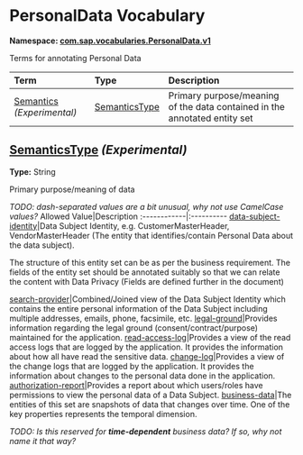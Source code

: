 # PersonalData Vocabulary
**Namespace: [com.sap.vocabularies.PersonalData.v1](PersonalData.xml)**

Terms for annotating Personal Data

Term|Type|Description
:---|:---|:----------
[Semantics](PersonalData.xml#L29) *(Experimental)*|[SemanticsType](#SemanticsType)|<a name="Semantics"></a>Primary purpose/meaning of the data contained in the annotated entity set

## <a name="SemanticsType"></a>[SemanticsType](PersonalData.xml#L34) *(Experimental)*
**Type:** String

Primary purpose/meaning of data

*TODO: dash-separated values are a bit unusual, why not use CamelCase values?*
Allowed Value|Description
:------------|:----------
[data-subject-identity](PersonalData.xml#L40)|Data Subject Identity, e.g. CustomerMasterHeader, VendorMasterHeader (The entity that identifies/contain Personal Data about the data subject).<p>The structure of this entity set can be as per the business requirement.  The fields of the entity set should be annotated suitably so that we can relate the content with Data Privacy (Fields are defined further in the document)</p>
[search-provider](PersonalData.xml#L47)|Combined/Joined view of the Data Subject Identity which contains the entire personal information of the Data Subject including multiple addresses, emails, phone, facsimile, etc.
[legal-ground](PersonalData.xml#L52)|Provides information regarding the legal ground (consent/contract/purpose) maintained for the application.
[read-access-log](PersonalData.xml#L57)|Provides a view of the read access logs that are logged by the application. It provides the information about how all have read the sensitive data.
[change-log](PersonalData.xml#L62)|Provides a view of the change logs that are logged by the application. It provides the information about changes to the personal data done in the application.
[authorization-report](PersonalData.xml#L67)|Provides a report about which users/roles have permissions to view the personal data of a Data Subject.
[business-data](PersonalData.xml#L72)|The entities of this set are snapshots of data that changes over time. One of the key properties represents the temporal dimension.<p>*TODO: Is this reserved for __time-dependent__ business data? If so, why not name it that way?*</p>
